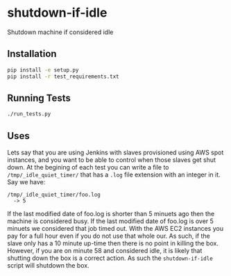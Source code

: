 shutdown-if-idle
================

Shutdown machine if considered idle

Installation 
------------

```bash
pip install -e setup.py
pip install -r test_requirements.txt
```

Running Tests
-------------

```bash
./run_tests.py
```

Uses
----

Lets say that you are using Jenkins with slaves provisioned using AWS spot instances, and you want to be able to control when those slaves get shut down. At the begining of each test you can write a file to `/tmp/_idle_quiet_timer/` that has a `.log` file extension with an integer in it. Say we have:

```
/tmp/_idle_quiet_timer/foo.log
  -> 5
```

If the last modified date of foo.log is shorter than 5 minuets ago then the machine is considered busy. If the last modified date of foo.log is over 5 minuets we considered that job timed out. With the AWS EC2 instances you pay for a full hour even if you do not use that whole our. As such, if the slave only has a 10 minute up-time then there is no point in killing the box. However, if you are on minute 58 and considered idle, it is likely that shutting down the box is a correct action. As such the `shutdown-if-idle` script will shutdown the box.
